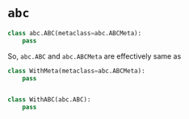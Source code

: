 # `abc`

```python
class abc.ABC(metaclass=abc.ABCMeta):
    pass
```
So, `abc.ABC` and `abc.ABCMeta` are effectively same as
```python
class WithMeta(metaclass=abc.ABCMeta):
    pass


class WithABC(abc.ABC):
    pass
```